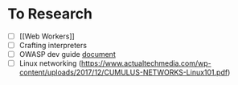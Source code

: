 # To Research
- [ ] [[Web Workers]]
- [ ] Crafting interpreters
- [ ] OWASP dev guide [document](https://github.com/OWASP/DevGuide)
- [ ] Linux networking (https://www.actualtechmedia.com/wp-content/uploads/2017/12/CUMULUS-NETWORKS-Linux101.pdf)